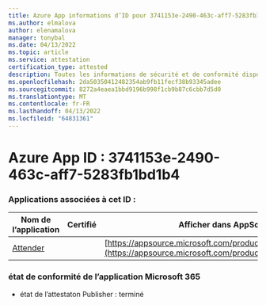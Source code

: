```yaml
---
title: Azure App informations d’ID pour 3741153e-2490-463c-aff7-5283fb1bd1b4
ms.author: elmalova
author: elenamalova
manager: tonybal
ms.date: 04/13/2022
ms.topic: article
ms.service: attestation
certification_type: attested
description: Toutes les informations de sécurité et de conformité disponibles pour 3741153e-2490-463c-aff7-5283fb1bd1b4.
ms.openlocfilehash: 2da50350412482354ab9fb11fecf38b93345adee
ms.sourcegitcommit: 8272a4eaea1bbd9196b998f1cb9b87c6cbb7d5d0
ms.translationtype: MT
ms.contentlocale: fr-FR
ms.lasthandoff: 04/13/2022
ms.locfileid: "64831361"
---
```

# <a name="azure-app-id-3741153e-2490-463c-aff7-5283fb1bd1b4"></a>Azure App ID : 3741153e-2490-463c-aff7-5283fb1bd1b4


### <a name="apps-associated-with-this-id"></a>Applications associées à cet ID :
| **Nom de l’application** | **Certifié** | **Afficher dans AppSource** |
|--------------|---------------|-----------------------|
| [Attender](../forward/WA200003856.md) |  | [https://appsource.microsoft.com/product/office/WA200003856](https://appsource.microsoft.com/product/office/WA200003856) |

### <a name="microsoft-365-app-compliance-status"></a>état de conformité de l’application Microsoft 365
- état de l’attestaton Publisher : terminé
